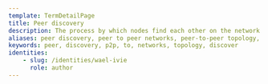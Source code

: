 ```yaml
---
template: TermDetailPage
title: Peer discovery
description: The process by which nodes find each other on the network and initiate contact
aliases: peer discovery, peer to peer networks, peer-to-peer topology, cardano network peer discovery
keywords: peer, discovery, p2p, to, networks, topology, discover
identities: 
    - slug: /identities/wael-ivie
      role: author
---
```

